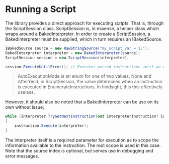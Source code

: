 # Running a Script

The library provides a direct approach for executing scripts. That is, through the ScriptSession class. ScriptSession is, in essense, a helper class which wraps around a BakedInterpreter. In order to create a ScriptSession, a BakedInterpreter must be supplied, which in turn requires an IBakedSource.

```cs
IBakedSource source = new RawStringSource("my_script_var = 1;");
BakedInterpreter interpreter = new BakedInterpreter(source);
ScriptSession session = new ScriptSession(interpreter);

session.ExecuteUntilError(); // Executes parsed instructions until an error occurs
```

> AutoExecutionMode is an enum for one of two values, None and AfterYield, in ScriptSession, the value determines when an instruction is executed in EnumerateInstructions. In hindsight, this this effectively useless.

However, it should also be noted that a BakedInterpreter can be use on its own without issue;

```cs
while (interpreter.TryGetNextInstruction(out InterpreterInstruction? instruction)
{
    instruction.Execute(interpreter);
}
```

The interpreter itself is a required parameter for execution as to scope the information available to the instruction. The root scope is used in this case. Note that the source index is optional, but serves use in debugging and error messages.
